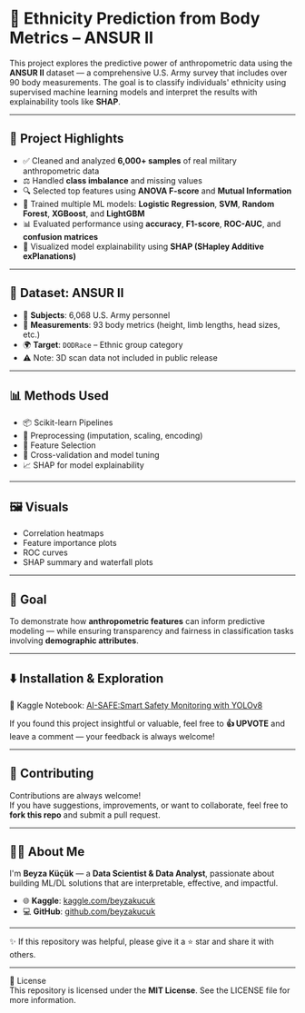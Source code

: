# 🧬 Ethnicity Prediction from Body Metrics – ANSUR II

This project explores the predictive power of anthropometric data using the **ANSUR II** dataset — a comprehensive U.S. Army survey that includes over 90 body measurements. The goal is to classify individuals' ethnicity using supervised machine learning models and interpret the results with explainability tools like **SHAP**.

---

## 📌 Project Highlights

- ✅ Cleaned and analyzed **6,000+ samples** of real military anthropometric data  
- ⚖️ Handled **class imbalance** and missing values  
- 🔍 Selected top features using **ANOVA F-score** and **Mutual Information**  
- 🤖 Trained multiple ML models: **Logistic Regression**, **SVM**, **Random Forest**, **XGBoost**, and **LightGBM**  
- 📊 Evaluated performance using **accuracy**, **F1-score**, **ROC-AUC**, and **confusion matrices**  
- 🧠 Visualized model explainability using **SHAP (SHapley Additive exPlanations)**  

---

## 📁 Dataset: ANSUR II

- 👥 **Subjects**: 6,068 U.S. Army personnel  
- 📏 **Measurements**: 93 body metrics (height, limb lengths, head sizes, etc.)  
- 🌍 **Target**: `DODRace` – Ethnic group category  
- ⚠️ Note: 3D scan data not included in public release  

---

## 📊 Methods Used

- 📦 Scikit-learn Pipelines  
- 🧹 Preprocessing (imputation, scaling, encoding)  
- 🔎 Feature Selection  
- 🔁 Cross-validation and model tuning  
- 📈 SHAP for model explainability  

---

## 🖼️ Visuals

- Correlation heatmaps  
- Feature importance plots  
- ROC curves  
- SHAP summary and waterfall plots  

---

## 🚀 Goal

To demonstrate how **anthropometric features** can inform predictive modeling — while ensuring transparency and fairness in classification tasks involving **demographic attributes**.

---

## ⬇️ Installation & Exploration  

📘 Kaggle Notebook: [ AI-SAFE:Smart Safety Monitoring with YOLOv8](https://www.kaggle.com/code/beyzakucuk/ethnicity-prediction-from-body-metrics-ansur-ii)

If you found this project insightful or valuable, feel free to **👍 UPVOTE** and leave a comment — your feedback is always welcome!

---

## 🤝 Contributing  
Contributions are always welcome!  
If you have suggestions, improvements, or want to collaborate, feel free to **fork this repo** and submit a pull request.

---

## 👩‍💻 About Me

I'm **Beyza Küçük** — a **Data Scientist & Data Analyst**, passionate about building ML/DL solutions that are interpretable, effective, and impactful.

- 🌐 **Kaggle**: [kaggle.com/beyzakucuk](https://www.kaggle.com/beyzakucuk)  
- 💻 **GitHub**: [github.com/beyzakucuk](https://github.com/beyzakucuk)  

---
 
✨ If this repository was helpful, please give it a ⭐ star and share it with others.

---

📜 License  
This repository is licensed under the **MIT License**. See the LICENSE file for more information.
